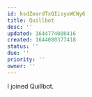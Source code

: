 ```yaml
---
id: ksdZeardTxQIisyxWCWy6
title: Quillbot
desc: ''
updated: 1644774000416
created: 1644080377418
status: ''
due: ''
priority: ''
owner: ''
---
```


I joined Quillbot.
